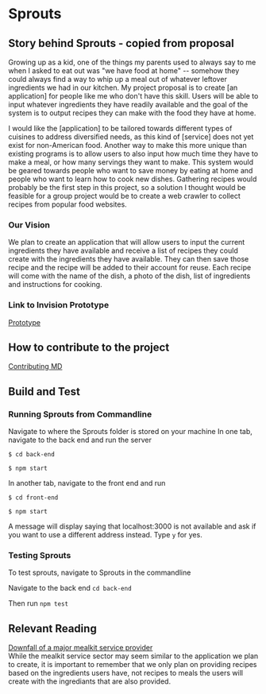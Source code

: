 # Sprouts

## Story behind Sprouts - copied from proposal
Growing up as a kid, one of the things my parents used to always say to me when I asked to eat out was "we have food at home" -- somehow they could always find a way to whip up a meal out of whatever leftover ingredients we had in our kitchen. My project proposal is to create [an application] for people like me who don't have this skill. Users will be able to input whatever ingredients they have readily available and the goal of the system is to output recipes they can make with the food they have at home.

I would like the [application] to be tailored towards different types of cuisines to address diversified needs, as this kind of [service] does not yet exist for non-American food. Another way to make this more unique than existing programs is to allow users to also input how much time they have to make a meal, or how many servings they want to make. This system would be geared towards people who want to save money by eating at home and people who want to learn how to cook new dishes. Gathering recipes would probably be the first step in this project, so a solution I thought would be feasible for a group project would be to create a web crawler to collect recipes from popular food websites.

### Our Vision
We plan to create an application that will allow users to input the current ingredients they have available and receive a list of recipes they could create with the ingredients they have available. They can then save those recipe and the recipe will be added to their account for reuse. Each recipe will come with the name of the dish, a photo of the dish, list of ingredients and instructions for cooking. 

### Link to Invision Prototype
[Prototype](https://projects.invisionapp.com/share/NDW89AUW5U3#/screens/407506295)

## How to contribute to the project
[Contributing MD](https://github.com/nyu-software-engineering/spring-2020-frugal-eye/blob/master/CONTRIBUTING.md)

## Build and Test
### Running Sprouts from Commandline
Navigate to where the Sprouts folder is stored on your machine
In one tab, navigate to the back end and run the server

```$ cd back-end```

```$ npm start```

In another tab, navigate to the front end and run

```$ cd front-end```

```$ npm start ```

A message will display saying that localhost:3000 is not available and ask if you want to use a different address instead. Type `y` for yes. 

### Testing Sprouts
To test sprouts, navigate to Sprouts in the commandline

Navigate to the back end ```cd back-end``` 

Then run ```npm test```


## Relevant Reading
[Downfall of a major mealkit service provider](https://pitchbook.com/news/articles/recipe-for-disaster-the-meteoric-rise-and-ongoing-demise-of-blue-apron)    
While the mealkit service sector may seem similar to the application we plan to create, it is important to remember that we only plan on providing recipes based on the ingredients users have, not recipes to meals the users will create with the ingrediants that are also provided. 
